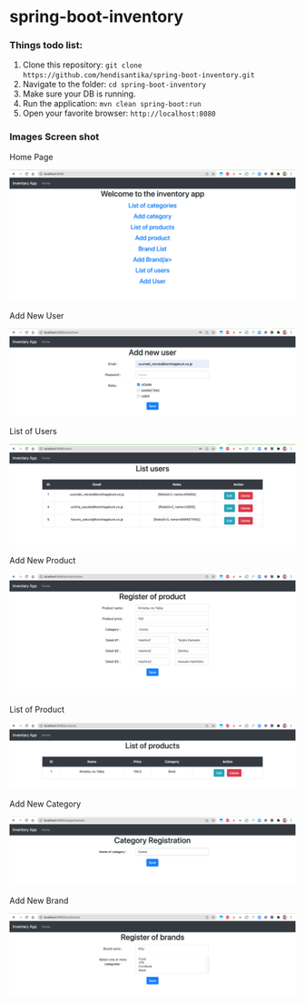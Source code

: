 # spring-boot-inventory

### Things todo list:

1. Clone this repository: `git clone https://github.com/hendisantika/spring-boot-inventory.git`
2. Navigate to the folder: `cd spring-boot-inventory`
3. Make sure your DB is running.
4. Run the application: `mvn clean spring-boot:run`
5. Open your favorite browser: `http://localhost:8080`

### Images Screen shot

Home Page

![Home Page](img/home.png "Home Page")

Add New User

![Add New User](img/user-add.png "Add New User")

List of Users

![List of Users](img/user-list.png "List of Users")

Add New Product

![Add New Product](img/product-add.png "Add New Product")

List of Product

![List of Product](img/product-list.png "List of Product")

Add New Category

![Add New Category](img/category-add.png "Add New Category")

Add New Brand

![Add New Brand](img/brand-add.png "Add New Brand")
